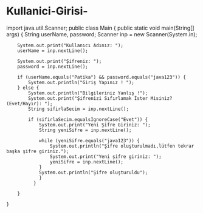 # Kullanici-Girisi-
import java.util.Scanner;
public class Main {
    public static void main(String[] args) {
        String userName, password;
        Scanner inp = new Scanner(System.in);

        System.out.print("Kullanıcı Adınız: ");
        userName = inp.nextLine();

        System.out.print("Şifreniz: ");
        password = inp.nextLine();

        if (userName.equals("Patika") && password.equals("java123")) {
            System.out.println("Giriş Yapınız ! ");
        } else {
            System.out.println("Bilgileriniz Yanlış !");
            System.out.print("Şifrenizi Sıfırlamak İster Misiniz? (Evet/Hayır): ");
            String sifirlaSecim = inp.nextLine();

            if (sifirlaSecim.equalsIgnoreCase("Evet")) {
                System.out.print("Yeni Şifre Giriniz: ");
                String yeniSifre = inp.nextLine();

                while (yeniSifre.equals("java123")) {
                    System.out.println("Şifre oluşturulmadı,lütfen tekrar başka şifre giriniz.");
                    System.out.print("Yeni şifre giriniz: ");
                    yeniSifre = inp.nextLine();
                }
                System.out.println("Şifre oluşturuldu");
                }
              }

        }

    }
